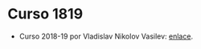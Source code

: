 # Curso 1819

- Curso 2018-19 por Vladislav Nikolov Vasilev: [enlace](https://github.com/Vol0kin/ugr_ingenieria_conocimiento).
